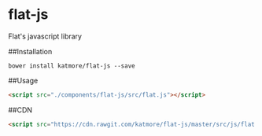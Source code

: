 # flat-js
Flat's javascript library

##Installation
 
```Shell
bower install katmore/flat-js --save
```

##Usage

```html
<script src="./components/flat-js/src/flat.js"></script>
```

##CDN

```html
<script src="https://cdn.rawgit.com/katmore/flat-js/master/src/js/flat.js"></script>
```
